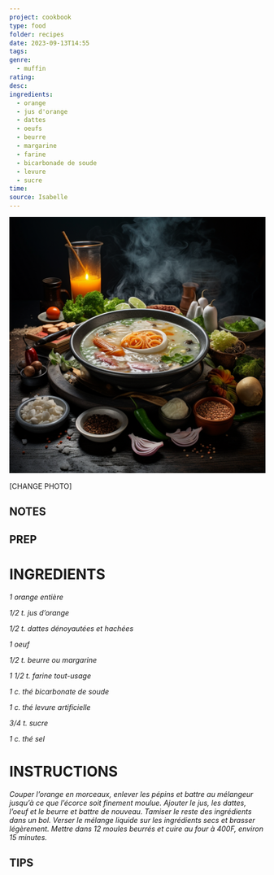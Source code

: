 ```yaml
---
project: cookbook
type: food
folder: recipes
date: 2023-09-13T14:55
tags: 
genre:
  - muffin
rating: 
desc: 
ingredients:
  - orange
  - jus d'orange
  - dattes
  - oeufs
  - beurre
  - margarine
  - farine
  - bicarbonade de soude
  - levure
  - sucre
time: 
source: Isabelle
---
```


![IMAGE](_default.png)


[CHANGE PHOTO]


## NOTES




## PREP


# INGREDIENTS

_1 orange entière_

_1/2 t. jus d’orange_

_1/2 t. dattes dénoyautées et hachées_

_1 oeuf_

_1/2 t. beurre ou margarine_

_1 1/2 t. farine tout-usage_

_1 c. thé bicarbonate de soude_

_1 c. thé levure artificielle_

_3/4 t. sucre_

_1 c. thé sel_



# INSTRUCTIONS

_Couper l’orange en morceaux, enlever les pépins_
_et battre au mélangeur jusqu’à ce que l’écorce_
_soit finement moulue. Ajouter le jus, les dattes,_
_l’oeuf et le beurre et battre de nouveau._
_Tamiser le reste des ingrédients dans un bol._
_Verser le mélange liquide sur les ingrédients_
_secs et brasser légèrement. Mettre dans 12_
_moules beurrés et cuire au four à 400F, environ_
_15 minutes._


## TIPS



